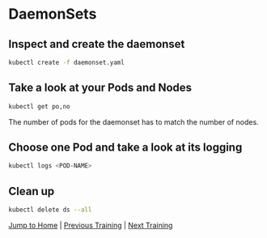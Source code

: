 # DaemonSets

## Inspect and create the daemonset

```bash
kubectl create -f daemonset.yaml
```

## Take a look at your Pods and Nodes

```bash
kubectl get po,no
```
The number of pods for the daemonset has to match the number of nodes.

## Choose one Pod and take a look at its logging

```bash
kubectl logs <POD-NAME>
```

## Clean up

```bash
kubectl delete ds --all
```

[Jump to Home](../README.md) | [Previous Training](../15_hpas/README.md) | [Next Training](../17_jobs/README.md)